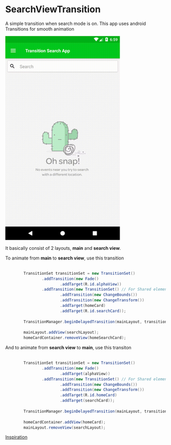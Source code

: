 # SearchViewTransition
A simple transition when search mode is on. This app uses android Transitions for smooth animation

<img src="https://github.com/ArnoldLaishram/SearchViewTransition/blob/master/transition.gif" width ="360"/>

It basically consist of 2 layouts, **main** and **search view**.

To animate from **main** to **search view**, use this transition

```java

        TransitionSet transitionSet = new TransitionSet()
                .addTransition(new Fade()
                        .addTarget(R.id.alphaView))
                .addTransition(new TransitionSet() // For Shared element from homeCard to searchCard
                        .addTransition(new ChangeBounds())
                        .addTransition(new ChangeTransform())
                        .addTarget(homeCard)
                        .addTarget(R.id.searchCard));

        TransitionManager.beginDelayedTransition(mainLayout, transitionSet);

        mainLayout.addView(searchLayout);
        homeCardContainer.removeView(homeSearchCard);

```

And to animate from **search view** to **main**, use this transiton

```java

        TransitionSet transitionSet = new TransitionSet()
                .addTransition(new Fade()
                        .addTarget(alphaView))
                .addTransition(new TransitionSet() // For Shared element from searchCard to homeCard
                        .addTransition(new ChangeBounds())
                        .addTransition(new ChangeTransform())
                        .addTarget(R.id.homeCard)
                        .addTarget(searchCard));

        TransitionManager.beginDelayedTransition(mainLayout, transitionSet);

        homeCardContainer.addView(homeCard);
        mainLayout.removeView(searchLayout);

```

[Inspiration](https://www.youtube.com/watch?v=9Y5cbC5YrOY)
